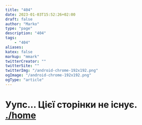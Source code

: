 ```yaml
---
title: "404"
date: 2023-01-03T15:52:26+02:00
draft: false
author: "Marko"
type: "page"
description: "404"
tags:
    - "404"
aliases:
katex: false
markup: "mmark"
twitterCreator: ""
twitterSite: ""
twitterImg: "/android-chrome-192x192.png"
ogImage: "/android-chrome-192x192.png"
ogType: "article"
---
```


# Уупс... Цієї сторінки не існує. [./home](/ua)